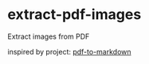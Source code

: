 # extract-pdf-images
Extract images from PDF


inspired by project: [pdf-to-markdown](https://github.com/jzillmann/pdf-to-markdown)